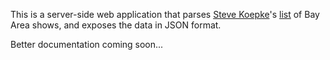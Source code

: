 This is a server-side web application that parses [Steve Koepke](http://www.calweb.com/~skoepke/)'s [list](http://www.jmarshall.com/events/list.txt) of Bay Area shows, and exposes the data in JSON format.

Better documentation coming soon...
